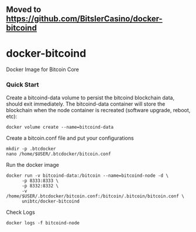 ## Moved to https://github.com/BitslerCasino/docker-bitcoind

# docker-bitcoind
Docker Image for Bitcoin Core

### Quick Start
Create a bitcoind-data volume to persist the bitcoind blockchain data, should exit immediately. The bitcoind-data container will store the blockchain when the node container is recreated (software upgrade, reboot, etc):
```
docker volume create --name=bitcoind-data
```
Create a bitcoin.conf file and put your configurations
```
mkdir -p .btcdocker
nano /home/$USER/.btcdocker/bitcoin.conf
```

Run the docker image
```
docker run -v bitcoind-data:/bitcoin --name=bitcoind-node -d \
      -p 8333:8333 \
      -p 8332:8332 \
      -v /home/$USER/.btcdocker/bitcoin.conf:/bitcoin/.bitcoin/bitcoin.conf \
      unibtc/docker-bitcoind
```

Check Logs
```
docker logs -f bitcoind-node
 ```
